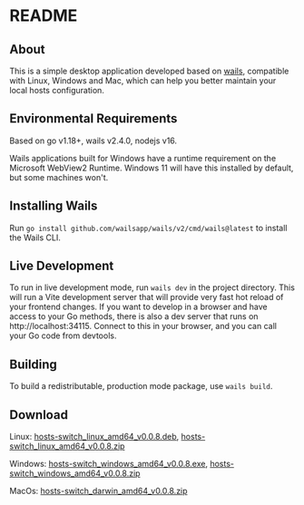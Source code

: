 # README

## About

This is a simple desktop application developed based on [wails](https://wails.io/), compatible with Linux, Windows and Mac, which can help you better maintain your local hosts configuration.

## Environmental Requirements
Based on go v1.18+, wails v2.4.0, nodejs v16. 

Wails applications built for Windows have a runtime requirement on the Microsoft WebView2 Runtime. Windows 11 will have this installed by default, but some machines won't.

## Installing Wails
Run `go install github.com/wailsapp/wails/v2/cmd/wails@latest` to install the Wails CLI.

## Live Development

To run in live development mode, run `wails dev` in the project directory. This will run a Vite development
server that will provide very fast hot reload of your frontend changes. If you want to develop in a browser
and have access to your Go methods, there is also a dev server that runs on http://localhost:34115. Connect
to this in your browser, and you can call your Go code from devtools.

## Building

To build a redistributable, production mode package, use `wails build`.

## Download

Linux: [hosts-switch_linux_amd64_v0.0.8.deb](https://github.com/conkayyan/hosts-switch/releases/download/v0.0.8/hosts-switch_linux_amd64_v0.0.8.deb), [hosts-switch_linux_amd64_v0.0.8.zip](https://github.com/conkayyan/hosts-switch/releases/download/v0.0.8/hosts-switch_linux_amd64_v0.0.8.zip)

Windows: [hosts-switch_windows_amd64_v0.0.8.exe](https://github.com/conkayyan/hosts-switch/releases/download/v0.0.8/hosts-switch_windows_amd64_v0.0.8.exe), [hosts-switch_windows_amd64_v0.0.8.zip](https://github.com/conkayyan/hosts-switch/releases/download/v0.0.8/hosts-switch_windows_amd64_v0.0.8.zip)

MacOs: [hosts-switch_darwin_amd64_v0.0.8.zip](https://github.com/conkayyan/hosts-switch/releases/download/v0.0.8/hosts-switch_darwin_amd64_v0.0.8.zip)
